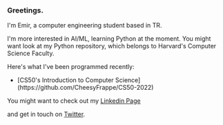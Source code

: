 ### Greetings.

<p>I'm Emir, a computer engineering student based in TR.</p>

<p>I'm more interested in AI/ML, learning Python at the moment. You might want look at my Python repository, which belongs to Harvard's Computer Science Faculty.</p>

<p>Here's what I've been programmed recently:</p>
<ul>
  <li> [CS50's Introduction to Computer Science](https://github.com/CheesyFrappe/CS50-2022) </li>
</ul>

<p>You might want to check out my <a href="[url](https://www.linkedin.com/in/emirhan-balc%C4%B1-052b07229/)">Linkedin Page</a></p> and get in touch on <a href="[url](https://twitter.com/_clavicusvile)">Twitter</a>. </p>






